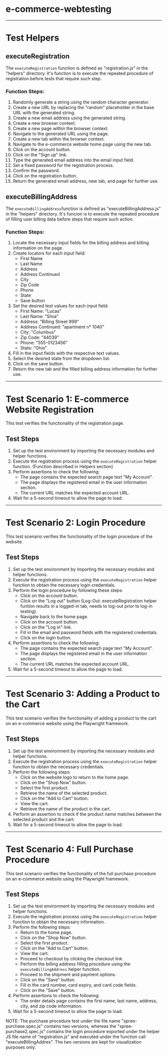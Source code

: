 # e-commerce-webtesting

-------------------------------------------

# Test Helpers

## executeRegistration

The `executeRegistration` function is defined as "registration.js" in the "helpers" directory.
It's function is to execute the repeated procedure of registration before tests that require such step.

### Function Steps:

1. Randomly generate a string using the random character generator.
2. Create a new URL by replacing the "random" placeholder in the base URL with the generated string.
3. Create a new email address using the generated string.
4. Create a new browser context.
5. Create a new page within the browser context.
6. Navigate to the generated URL using the page.
7. Create a new tab within the browser context.
8. Navigate to the e-commerce website home page using the new tab.
9. Click on the account button.
10. Click on the "Sign up" link.
11. Type the generated email address into the email input field.
12. Set a fixed password for the registration process.
13. Confirm the password.
14. Click on the registration button.
15. Return the generated email address, new tab, and page for further use.

## executeBillingAddress

The `executeBillingAddress`function is defined as "executeBillingAddress.js" in the "helpers" directory.
It's funcion is to execute the repeated procedure of filling user billing data before steps that require such action.

### Function Steps:

1. Locate the necessary input fields for the billing address and billing information on the page.
2. Create locators for each input field:
   - First Name
   - Last Name
   - Address
   - Address Continued
   - City
   - Zip Code
   - Phone
   - State
   - Save button
3. Set the desired text values for each input field:
   - First Name: "Lucas"
   - Last Name: "Silva"
   - Address: "Billing Street 999"
   - Address Continued: "apartment n° 1040"
   - City: "Columbus"
   - Zip Code: "44039"
   - Phone: "555-0123456"
   - State: "Ohio"
4. Fill in the input fields with the respective text values.
5. Select the desired state from the dropdown list.
6. Click on the save button.
7. Return the new tab and the filled billing address information for further use.
-------------------------------------------

# Test Scenario 1: E-commerce Website Registration

This test verifies the functionality of the registration page.

## Test Steps

1. Set up the test environment by importing the necessary modules and helper functions.
2. Execute the registration process using the `executeRegistration` helper function. (Function described in Helpers section)
3. Perform assertions to check the following:
   - The page contains the expected search page text "My Account".
   - The page displays the registered email in the user information section.
   - The current URL matches the expected account URL.
4. Wait for a 5-second timeout to allow the page to load.

----------------------------------------

# Test Scenario 2: Login Procedure

This test scenario verifies the functionality of the login procedure of the website.

## Test Steps

1. Set up the test environment by importing the necessary modules and helper functions.
2. Execute the registration process using the `executeRegistration` helper function to obtain the necessary login credentials.
3. Perform the login procedure by following these steps:
   - Click on the account button.
   - Click on the "Log out" button (Log-Out: executeRegistration helper funtion results in a logged-in tab, needs to log-out prior to log-in testing).
   - Navigate back to the home page.
   - Click on the account button.
   - Click on the "Log in" link.
   - Fill in the email and password fields with the registered credentials.
   - Click on the login button.
4. Perform assertions to check the following:
   - The page contains the expected search page text "My Account".
   - The page displays the registered email in the user information section.
   - The current URL matches the expected account URL.
5. Wait for a 5-second timeout to allow the page to load.

------------------------------------------

# Test Scenario 3: Adding a Product to the Cart

This test scenario verifies the functionality of adding a product to the cart on an e-commerce website using the Playwright framework.

## Test Steps

1. Set up the test environment by importing the necessary modules and helper functions.
2. Execute the registration process using the `executeRegistration` helper function to obtain the necessary credentials.
3. Perform the following steps:
   - Click on the website logo to return to the home page.
   - Click on the "Shop Now" button.
   - Select the first product.
   - Retrieve the name of the selected product.
   - Click on the "Add to Cart" button.
   - View the cart.
   - Retrieve the name of the product in the cart.
4. Perform an assertion to check if the product name matches between the selected product and the cart.
5. Wait for a 5-second timeout to allow the page to load.

-----------------------------------------   

# Test Scenario 4: Full Purchase Procedure

This test scenario verifies the functionality of the full purchase procedure on an e-commerce website using the Playwright framework.

## Test Steps

1. Set up the test environment by importing the necessary modules and helper functions.
2. Execute the registration process using the `executeRegistration` helper function to obtain the necessary information.
3. Perform the following steps:
   - Return to the home page.
   - Click on the "Shop Now" button.
   - Select the first product.
   - Click on the "Add to Cart" button.
   - View the cart.
   - Proceed to checkout by clicking the checkout link.
   - Perform the billing address filling procedure using the `executeBillingAddress` helper function.
   - Proceed to the shipment and payment options.
   - Click on the "Save" button.
   - Fill in the card number, card expiry, and card code fields.
   - Click on the "Save" button.
4. Perform assertions to check the following:
   - The order details page contains the first name, last name, address, city, and zip code information.
5. Wait for a 5-second timeout to allow the page to load.

NOTE: The purchase procedure test under the file name "spree-purchase.spec.js" contains two versions, whereas the "spree-purchase2.spec.js" contains the login procedure exported under the helper JS file name of "registration.js" and executed under the function call "executeBillingAddres". The two versions are kept for visualization purposes only.
